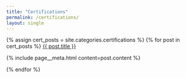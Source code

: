 ```yaml
---
title: "Certifications"
permalink: /certifications/
layout: single
---
```


{% assign cert_posts = site.categories.certifications %}
{% for post in cert_posts %}
  <a href="{{ post.url | relative_url }}">{{ post.title }}</a>
  <p>{% include page__meta.html content=post.content %}</p>
{% endfor %}
